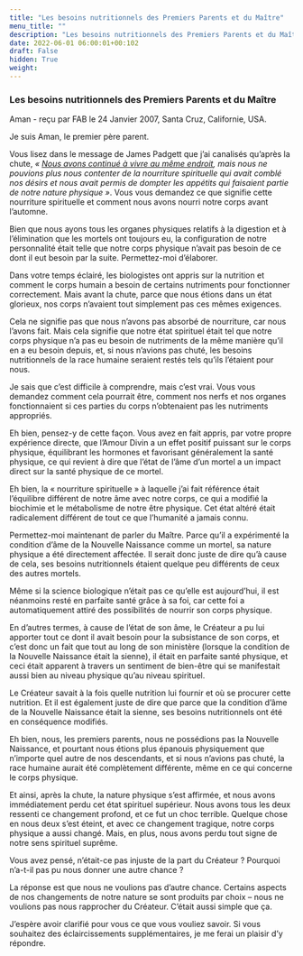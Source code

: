```yaml
---
title: "Les besoins nutritionnels des Premiers Parents et du Maître"
menu_title: ""
description: "Les besoins nutritionnels des Premiers Parents et du Maître"
date: 2022-06-01 06:00:01+00:102
draft: False
hidden: True
weight:
---
```

### Les besoins nutritionnels des Premiers Parents et du Maître

Aman - reçu par FAB le 24 Janvier 2007, Santa Cruz, Californie, USA.

Je suis Aman, le premier père parent.

Vous lisez dans le message de James Padgett que j’ai canalisés qu’après la chute, *« [Nous avons continué à vivre au même endroit](/fr-james-padgett-messages/fr-padgett-messages-date-order/fr-padgett-messages-1915-1/fr-1915-8-29-1-jep-aman/), mais nous ne pouvions plus nous contenter de la nourriture spirituelle qui avait comblé nos désirs et nous avait permis de dompter les appétits qui faisaient partie de notre nature physique »*. Vous vous demandez ce que signifie cette nourriture spirituelle et comment nous avons nourri notre corps avant l’automne.

Bien que nous ayons tous les organes physiques relatifs à la digestion et à l’élimination que les mortels ont toujours eu, la configuration de notre personnalité était telle que notre corps physique n’avait pas besoin de ce dont il eut besoin par la suite. Permettez-moi d’élaborer.

Dans votre temps éclairé, les biologistes ont appris sur la nutrition et comment le corps humain a besoin de certains nutriments pour fonctionner correctement. Mais avant la chute, parce que nous étions dans un état glorieux, nos corps n’avaient tout simplement pas ces mêmes exigences.

Cela ne signifie pas que nous n’avons pas absorbé de nourriture, car nous l’avons fait. Mais cela signifie que notre état spirituel était tel que notre corps physique n’a pas eu besoin de nutriments de la même manière qu’il en a eu besoin depuis, et, si nous n’avions pas chuté, les besoins nutritionnels de la race humaine seraient restés tels qu’ils l’étaient pour nous.

Je sais que c’est difficile à comprendre, mais c’est vrai. Vous vous demandez comment cela pourrait être, comment nos nerfs et nos organes fonctionnaient si ces parties du corps n’obtenaient pas les nutriments appropriés.

Eh bien, pensez-y de cette façon. Vous avez en fait appris, par votre propre expérience directe, que l’Amour Divin a un effet positif puissant sur le corps physique, équilibrant les hormones et favorisant généralement la santé physique, ce qui revient à dire que l’état de l’âme d’un mortel a un impact direct sur la santé physique de ce mortel.

Eh bien, la « nourriture spirituelle » à laquelle j’ai fait référence était l’équilibre différent de notre âme avec notre corps, ce qui a modifié la biochimie et le métabolisme de notre être physique. Cet état altéré était radicalement différent de tout ce que l’humanité a jamais connu.

Permettez-moi maintenant de parler du Maître. Parce qu’il a expérimenté la condition d’âme de la Nouvelle Naissance comme un mortel, sa nature physique a été directement affectée. Il serait donc juste de dire qu’à cause de cela, ses besoins nutritionnels étaient quelque peu différents de ceux des autres mortels.

Même si la science biologique n’était pas ce qu’elle est aujourd’hui, il est néanmoins resté en parfaite santé grâce à sa foi, car cette foi a automatiquement attiré des possibilités de nourrir son corps physique.

En d’autres termes, à cause de l’état de son âme, le Créateur a pu lui apporter tout ce dont il avait besoin pour la subsistance de son corps, et c’est donc un fait que tout au long de son ministère (lorsque la condition de la Nouvelle Naissance était la sienne), il était en parfaite santé physique, et ceci était apparent à travers un sentiment de bien-être qui se manifestait aussi bien au niveau physique qu’au niveau spirituel.

Le Créateur savait à la fois quelle nutrition lui fournir et où se procurer cette nutrition. Et il est également juste de dire que parce que la condition d’âme de la Nouvelle Naissance était la sienne, ses besoins nutritionnels ont été en conséquence modifiés.

Eh bien, nous, les premiers parents, nous ne possédions pas la Nouvelle Naissance, et pourtant nous étions plus épanouis physiquement que n’importe quel autre de nos descendants, et si nous n’avions pas chuté, la race humaine aurait été complètement différente, même en ce qui concerne le corps physique.

Et ainsi, après la chute, la nature physique s’est affirmée, et nous avons immédiatement perdu cet état spirituel supérieur. Nous avons tous les deux ressenti ce changement profond, et ce fut un choc terrible. Quelque chose en nous deux s’est éteint, et avec ce changement tragique, notre corps physique a aussi changé. Mais, en plus, nous avons perdu tout signe de notre sens spirituel suprême.

Vous avez pensé, n’était-ce pas injuste de la part du Créateur ? Pourquoi n’a-t-il pas pu nous donner une autre chance ?

La réponse est que nous ne voulions pas d’autre chance. Certains aspects de nos changements de notre nature se sont produits par choix – nous ne voulions pas nous rapprocher du Créateur. C’était aussi simple que ça.

J’espère avoir clarifié pour vous ce que vous vouliez savoir. Si vous souhaitez des éclaircissements supplémentaires, je me ferai un plaisir d’y répondre.
